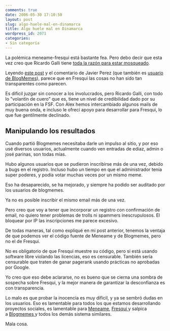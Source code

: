 ```yaml
---
comments: true
date: 2006-05-30 17:10:50
layout: post
slug: algo-huele-mal-en-dinamarca
title: Algo huele mal en Dinamarca
wordpress_id: 2071
categories:
- Sin categoría
---
```


La polémica meneame-fresqui está bastante fea. Pero debo decir que esta vez creo que Ricardo Galli tiene [toda la razón para estar mosqueado](http://web.archive.org/web/20090426080946/http://mnm.uib.es/gallir/posts/2006/05/27/747/).

Leyendo [este post](http://web.archive.org/web/20090426080946/http://blog.unlugarenelmundo.es/?p=171) y el comentario de Javier Perez (que también es [usuario de BlogMemes](http://web.archive.org/web/20090426080946/http://www.blogmemes.com/profile.php?user_name=javier.perez)), parece que en Fresqui las cosas no han sido tan transparentes como parecen.

Es dificil juzgar sin conocer a los involucrados, pero Ricardo Galli, con todo lo "volantín de cuero" que es, tiene un nivel de credibilidad dado por su participación en la FSF. Con Alex hemos intercambiado algunos mails de muy buena onda, e incluso le ofrecí apoyo para desarrollar para Fresqui, lo que fue gentilmente declinado.


## Manipulando los resultados


Cuando partió Blogmemes necesitaba darle un impulso al sitio, y por eso usé diversos usuarios, actualmente cuando ven entradas de ediaz, admin o josé parinas, son todas mías.

Hubo algunos usuarios que se pudieron inscribirse más de una vez, debido a bugs en el registro.
Incluso hubo un tiempo en que el administrador tenía super poderes, y podía votar muchas veces por un mismo meme.

Eso ha desaparecido, se ha mejorado, y siempre ha podido ser auditado por los usuarios de blogmemes.

Ya no es posible inscribir el mismo email más de una vez.

Pero creo que voy a tener que incorporar un registro con confirmación de email, no quiero tener problemas de trolls ni spammers inescrupulosos. El bloquear por IP las inscripciones me parece excesivo.

De todas maneras, tal como expliqué en mi post anterior, tenemos la ventaja de que podemos ver el código fuente de Meneame y de Blogmemes, pero no el de Fresqui.

No es obligatorio de que Fresqui muestre su código, pero si está usando software libre violando las licencias, eso es censurable. También sería censurable que traten de ganar pagerank usando prácticas no aprobadas por Google.

Yo creo que eso debe aclararse, no es bueno que se cierna una sombra de sospecha sobre Fresqui, y la mejor manera de garantizar la desconfianza es con transparencia.

Lo malo es que probar la inocencia es muy dificil, y ya se sembró dudas en los usuarios.
Eso es lamentable para todos los que estamos desarrollando proyectos sociales, es lamentable para [Meneame](http://web.archive.org/web/20090426080946/http://www.meneame.net/), [Fresqui ](http://web.archive.org/web/20090426080946/http://tec.fresqui.com/)y salpica a [Blogmemes ](http://web.archive.org/web/20090426080946/http://www.blogmemes.com/)y todos los demás sistema similares.

Mala cosa.


